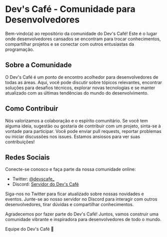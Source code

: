 # Dev's Café - Comunidade para Desenvolvedores

Bem-vindo(a) ao repositório da comunidade do Dev's Café! Este é o lugar onde desenvolvedores cansados se encontram para trocar conhecimentos, compartilhar projetos e se conectar com outros entusiastas da programação.

## Sobre a Comunidade

O Dev's Café é um ponto de encontro acolhedor para desenvolvedores de todas as áreas. Aqui, você pode discutir sobre tópicos relevantes, encontrar soluções para desafios técnicos, explorar novas tecnologias e se manter atualizado com as últimas tendências do mundo do desenvolvimento.

## Como Contribuir

Nós valorizamos a colaboração e o espírito comunitário. Se você tem alguma ideia, sugestão ou gostaria de contribuir com um projeto, sinta-se à vontade para participar. Você pode enviar pull requests, reportar problemas ou iniciar discussões nos issues. Estamos ansiosos para ver suas contribuições!

## Redes Sociais

Conecte-se conosco e faça parte da nossa comunidade online:

- Twitter: [@devscafe_](https://twitter.com/devscafe_)
- Discord: [Servidor do Dev's Café](https://discord.gg/skwJuprZAP)

Siga-nos no Twitter para ficar atualizado sobre nossas novidades e eventos. Junte-se ao nosso servidor no Discord para interagir com outros desenvolvedores, tirar dúvidas e compartilhar conhecimentos.

Agradecemos por fazer parte do Dev's Café! Juntos, vamos construir uma comunidade vibrante e inspiradora para desenvolvedores de todo o mundo.

Equipe do Dev's Café 🚀
